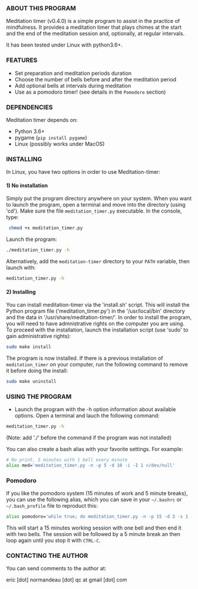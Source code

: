 ### ABOUT THIS PROGRAM

Meditation timer (v0.4.0) is a simple program to assist in the practice of
mindfulness. It provides a meditation timer that plays chimes at the start
and the end of the meditation session and, optionally, at regular intervals.

It has been tested under Linux with python3.6+.

### FEATURES

 - Set preparation and meditation periods duration
 - Choose the number of bells before and after the meditation period
 - Add optional bells at intervals during meditation 
 - Use as a pomodoro timer! (see details in the `Pomodoro` section)

### DEPENDENCIES

Meditation timer depends on:

- Python 3.6+
- pygame (`pip install pygame`)
- Linux (possibly works under MacOS)

### INSTALLING

In Linux, you have two options in order to use Meditation-timer:

#### 1) No installation

Simply put the program directory anywhere on your system. When you want to
launch the program, open a terminal and move into the directory (using 'cd').
Make sure the file `meditation_timer.py` executable. In the console, type:

```bash
 chmod +x meditation_timer.py
```

Launch the program:

```bash
./meditation_timer.py -h
```

Alternatively, add the `meditation-timer` directory to your `PATH` variable,
then launch with:

```bash
meditation_timer.py -h
```

#### 2) Installing

You can install meditation-timer via the 'install.sh' script. This will install
the Python program file ('meditation_timer.py') in the '/usr/local/bin'
directory and the data in '/usr/share/meditation-timer/'. In order to install
the program, you will need to have admnistrative rights on the computer you are
using. To proceed with the installation, launch the installation script (use
'sudo' to gain administrative rights):

```bash
sudo make install
```

The program is now installed. If there is a previous installation of
`meditation_timer` on your computer, run the following command to remove it
before doing the install:

```bash
sudo make uninstall
```

### USING THE PROGRAM

- Launch the program with the -h option information about available options.
  Open a terminal and lauch the following command:

```bash
meditation_timer.py -h
```

(Note: add './' before the command if the program was not installed)

You can also create a bash alias with your favorite settings. For example:

```bash
# No print, 5 minutes with 1 bell every minute
alias med='meditation_timer.py -n -p 5 -d 10 -i -I 1 >/dev/null'
```

### Pomodoro

If you like the pomodoro system (15 minutes of work and 5 minute breaks), you
can use the following alias, which you can save in your `~/.bashrc` or
`~/.bash_profile` file to reproduct this:

```bash
alias pomodoro='while true; do meditation_timer.py -n -p 15 -d 3 -s 1 -e 2 >/dev/null; sleep 5m; done'
```

This will start a 15 minutes working session with one bell and then end it with
two bells. The session will be followed by a 5 minute break an then loop again 
until you stop it with `CTRL-C`.

### CONTACTING THE AUTHOR

You can send comments to the author at:

eric [dot] normandeau [dot] qc at gmail [dot] com

